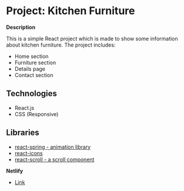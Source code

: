 # Project: Kitchen Furniture

**Description**

This is a simple React project which is made to show some information about kitchen furniture.
The project includes:

- Home section
- Furniture section
- Details page
- Contact section

## Technologies

- React.js
- CSS (Responsive)

## Libraries

- [react-spring - animation library](https://react-spring.dev/)
- [react-icons](https://react-icons.github.io/react-icons/)
- [react-scroll - a scroll component ](https://www.npmjs.com/package/react-scroll)

**Netlify**

- [Link](https://kitchenfurniture.netlify.app/)
